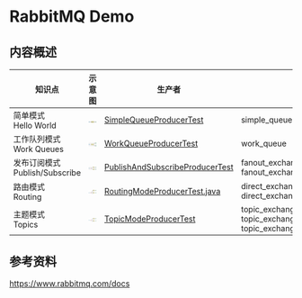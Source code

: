 # RabbitMQ Demo

## 内容概述

| 知识点                        | 示意图 | 生产者                                                                                                                         | 交换机和队列                                                                                                                                                   | 消费者                                                                                                                                                                                                                                                                             |
|----------------------------|-----|-----------------------------------------------------------------------------------------------------------------------------|----------------------------------------------------------------------------------------------------------------------------------------------------------|---------------------------------------------------------------------------------------------------------------------------------------------------------------------------------------------------------------------------------------------------------------------------------|
| 简单模式</br>Hello World       | ![简单模式.png](doc%2F%E7%AE%80%E5%8D%95%E6%A8%A1%E5%BC%8F.png) | [SimpleQueueProducerTest](rabbitmq-producer%2Fsrc%2Ftest%2Fjava%2Fcom%2Ftianyuchan%2Fservice%2FSimpleQueueProducerTest.java) | simple_queue                                                                                                                                             | [SimpleQueueListener](rabbitmq-consumer%2Fsrc%2Fmain%2Fjava%2Fcom%2Ftianyuchan%2Fservice%2FSimpleQueueListener.java)                                                                                                                                                            |
| 工作队列模式</br>Work Queues     | ![工作队列.png](doc%2F%E5%B7%A5%E4%BD%9C%E9%98%9F%E5%88%97.png) | [WorkQueueProducerTest](rabbitmq-producer%2Fsrc%2Ftest%2Fjava%2Fcom%2Ftianyuchan%2Fservice%2FWorkQueueProducerTest.java)    | work_queue                                                                                                                                               | [WorkQueueListener](rabbitmq-consumer%2Fsrc%2Fmain%2Fjava%2Fcom%2Ftianyuchan%2Fservice%2FWorkQueueListener.java) </br>[WorkQueueListener2](rabbitmq-consumer%2Fsrc%2Fmain%2Fjava%2Fcom%2Ftianyuchan%2Fservice%2FWorkQueueListener2.java)                                        |
| 发布订阅模式</br>Publish/Subscribe | ![发布订阅模式.png](doc%2F%E5%8F%91%E5%B8%83%E8%AE%A2%E9%98%85%E6%A8%A1%E5%BC%8F.png) | [PublishAndSubscribeProducerTest](rabbitmq-producer%2Fsrc%2Ftest%2Fjava%2Fcom%2Ftianyuchan%2Fservice%2FPublishAndSubscribeProducerTest.java) | fanout_exchange==>fanout_queue1 </br>fanout_exchange==>fanout_queue2                                                                                     | [PublishAndSubscribeConsumer](rabbitmq-consumer%2Fsrc%2Fmain%2Fjava%2Fcom%2Ftianyuchan%2Fservice%2FPublishAndSubscribeConsumer.java) </br>[PublishAndSubscribeConsumer2](rabbitmq-consumer%2Fsrc%2Fmain%2Fjava%2Fcom%2Ftianyuchan%2Fservice%2FPublishAndSubscribeConsumer2.java) |
| 路由模式</br>Routing           |  ![路由模式.png](doc%2F%E8%B7%AF%E7%94%B1%E6%A8%A1%E5%BC%8F.png) | [RoutingModeProducerTest.java](rabbitmq-producer%2Fsrc%2Ftest%2Fjava%2Fcom%2Ftianyuchan%2Fservice%2FRoutingModeProducerTest) | direct_exchange==routing_key1==>direct_queue1 </br>direct_exchange==routing_key2==>direct_queue2                                                         | [RoutingModeConsumer](rabbitmq-consumer%2Fsrc%2Fmain%2Fjava%2Fcom%2Ftianyuchan%2Fservice%2FRoutingModeConsumer.java) </br>[RoutingModeConsumer2](rabbitmq-consumer%2Fsrc%2Fmain%2Fjava%2Fcom%2Ftianyuchan%2Fservice%2FRoutingModeConsumer2.java)                                |
| 主题模式</br>Topics            | ![主题模式.png](doc%2F%E4%B8%BB%E9%A2%98%E6%A8%A1%E5%BC%8F.png) | [TopicModeProducerTest](rabbitmq-producer%2Fsrc%2Ftest%2Fjava%2Fcom%2Ftianyuchan%2Fservice%2FTopicModeProducerTest.java) | topic_exchange==item.send(item.*)==>topic_queue1 </br>topic_exchange==item.send(item.#)==>topic_queue2 </br>topic_exchange==item.send.abc(item.#)==>topic_queue2 | [TopicModeConsumer](rabbitmq-consumer%2Fsrc%2Fmain%2Fjava%2Fcom%2Ftianyuchan%2Fservice%2FTopicModeConsumer.java) </br> [TopicModeConsumer2](rabbitmq-consumer%2Fsrc%2Fmain%2Fjava%2Fcom%2Ftianyuchan%2Fservice%2FTopicModeConsumer2.java)  |

## 参考资料
https://www.rabbitmq.com/docs